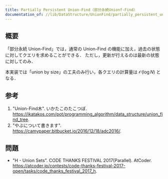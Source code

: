 ```yaml
---
title: Partially Persistent Union-Find（部分永続Unionf-Find）
documentation_of: //lib/DataStructure/UnionFind/partially_persistent_union_find.hpp
---
```



## 概要

「部分永続 Union-Find」では，通常の Union-Find の機能に加え，過去の状態に対してクエリを求めることができる．
ただし，更新が行えるのは最新の状態に対してのみ．

本実装では「union by size」の工夫のみ行い，各クエリの計算量は $\mathcal{O}(\log N)$ となる．


## 参考

1. "Union-Find木". いかたこのたこつぼ. <https://ikatakos.com/pot/programming_algorithm/data_structure/union_find_tree>.
1. "やぶについて書きます". <https://camypaper.bitbucket.io/2016/12/18/adc2016/>.


## 問題

- "H - Union Sets". CODE THANKS FESTIVAL 2017(Parallel). AtCoder. <https://atcoder.jp/contests/code-thanks-festival-2017-open/tasks/code_thanks_festival_2017_h>.

